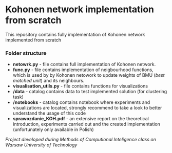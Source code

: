 # Kohonen network implementation from scratch
This repository contains fully implementation of Kohonen network implemented from scratch

### Folder structure

- **netowrk.py** - file contains full implementation of Kohonen network. 
- **func.py** - file contains implementation of neigbourhood functions, which is used by by Kohonen netowork to update weights of BMU (*best matched unit*) and its neighbours.
- **visualisation_utils.py** - file contains functions for visualizations
- **/data** - catalog contains data to test implemented solution (for clustering task)
- **/notebooks** - catalog contains notebook where experiments and visualizations are located, strongly recommend to take a look to better understand the usage of this code
- **sprawozdanie_KOH.pdf** - an extensive report on the theoretical introduction, experiments carried out and the created implementation (unfortunately only available in Polish)

*Project developed during Methods of Computional Inteligence class on Warsaw University of Technology*
